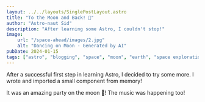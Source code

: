 ```yaml
---
layout: ../../layouts/SinglePostLayout.astro
title: "To the Moon and Back! 🌚"
author: "Astro-naut Sid"
description: "After learning some Astro, I couldn't stop!"
image:
    url: "/space-ahead/images/2.jpg"
    alt: "Dancing on Moon - Generated by AI"
pubDate: 2024-01-15
tags: ["astro", "blogging", "space", "moon", "earth", "space exploration", "space travel"]
---
```

After a successful first step in learning Astro, I decided to try some more. I wrote and imported a small component from memory!

It was an amazing party on the moon 🥳! The music was happening too!
